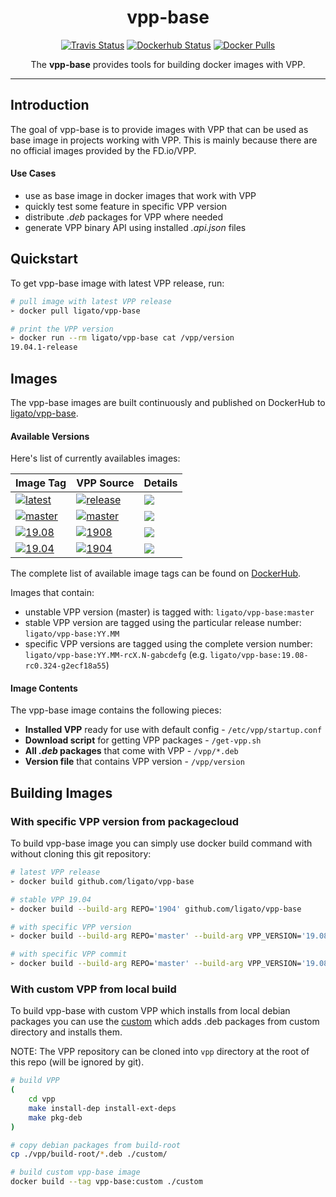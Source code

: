 <h1 align="center">vpp-base</h1>

<p align="center">
  <a href="https://travis-ci.com/ligato/vpp-base"><img src="https://travis-ci.com/ligato/vpp-base.svg?branch=master" alt="Travis Status"></a>
  <a href="https://hub.docker.com/r/ligato/vpp-base/builds"><img src="https://img.shields.io/docker/cloud/build/ligato/vpp-base.svg" alt="Dockerhub Status"></a>
  <a href="https://hub.docker.com/r/ligato/vpp-base"><img src="https://img.shields.io/docker/pulls/ligato/vpp-base.svg" alt="Docker Pulls"></a>
</p>

<p align="center">The <b>vpp-base</b> provides tools for building docker images with VPP.</p>

---

## Introduction

The goal of vpp-base is to provide images with VPP that can be used as base image in projects working with VPP. This is mainly because there are no official images provided by the FD.io/VPP.

#### Use Cases

* use as base image in docker images that work with VPP
* quickly test some feature in specific VPP version
* distribute _.deb_ packages for VPP where needed
* generate VPP binary API using installed _.api.json_ files

## Quickstart

To get vpp-base image with latest VPP release, run:

```sh
# pull image with latest VPP release
➢ docker pull ligato/vpp-base

# print the VPP version
➢ docker run --rm ligato/vpp-base cat /vpp/version
19.04.1-release
```

## Images

The vpp-base images are built continuously and published on DockerHub to [ligato/vpp-base][dockerhub].

#### Available Versions

Here's list of currently availables images:

| Image Tag | VPP Source | Details |
|---|---|---|
|[![latest](https://img.shields.io/badge/ligato/vpp--base-latest-green.svg?logo=docker&logoColor=white&style=popout)][dockerhub] | [![release](https://img.shields.io/badge/packagecloud-fdio/release-37327b.svg?logo=debian)](https://packagecloud.io/fdio/release) | [![](https://images.microbadger.com/badges/image/ligato/vpp-base:latest.svg)](https://microbadger.com/images/ligato/vpp-base:latest) |
|[![master](https://img.shields.io/badge/ligato/vpp--base-master-red.svg?logo=docker&logoColor=white&style=popout)][dockerhub] | [![master](https://img.shields.io/badge/packagecloud-fdio/master-37327b.svg?logo=debian)](https://packagecloud.io/fdio/master) | [![](https://images.microbadger.com/badges/image/ligato/vpp-base:master.svg)](https://microbadger.com/images/ligato/vpp-base:master) |
|[![19.08](https://img.shields.io/badge/ligato/vpp--base-19.08-blue.svg?logo=docker&logoColor=white&style=popout)][dockerhub] | [![1908](https://img.shields.io/badge/packagecloud-fdio/1908-37327b.svg?logo=debian)](https://packagecloud.io/fdio/1908) | [![](https://images.microbadger.com/badges/image/ligato/vpp-base:19.08.svg)](https://microbadger.com/images/ligato/vpp-base:19.08) |
|[![19.04](https://img.shields.io/badge/ligato/vpp--base-19.04-blue.svg?logo=docker&logoColor=white&style=popout)][dockerhub] | [![1904](https://img.shields.io/badge/packagecloud-fdio/1904-37327b.svg?logo=debian)](https://packagecloud.io/fdio/1904) | [![](https://images.microbadger.com/badges/image/ligato/vpp-base:19.04.svg)](https://microbadger.com/images/ligato/vpp-base:19.04) |

The complete list of available image tags can be found on [DockerHub][dockerhub-tags].

Images that contain:
- unstable VPP version (master) is tagged with: `ligato/vpp-base:master`
- stable VPP version are tagged using the particular release number: `ligato/vpp-base:YY.MM`
- specific VPP versions are tagged using the complete version number: `ligato/vpp-base:YY.MM-rcX.N-gabcdefg` (e.g. `ligato/vpp-base:19.08-rc0.324-g2ecf18a55`)

#### Image Contents

The vpp-base image contains the following pieces:

- **Installed VPP** ready for use with default config - `/etc/vpp/startup.conf`
- **Download script** for getting VPP packages - `/get-vpp.sh`
- **All _.deb_ packages** that come with VPP - `/vpp/*.deb`
- **Version file** that contains VPP version - `/vpp/version`

## Building Images

### With specific VPP version from packagecloud

To build vpp-base image you can simply use docker build command with without cloning this git repository:

```sh
# latest VPP release
➢ docker build github.com/ligato/vpp-base

# stable VPP 19.04
➢ docker build --build-arg REPO='1904' github.com/ligato/vpp-base

# with specific VPP version
➢ docker build --build-arg REPO='master' --build-arg VPP_VERSION='19.08-rc0~196-g7fe470a54' github.com/ligato/vpp-base

# with specific VPP commit
➢ docker build --build-arg REPO='master' --build-arg VPP_VERSION='19.08[^ ]*-g7fe470a54' github.com/ligato/vpp-base
```

### With custom VPP from local build

To build vpp-base with custom VPP which installs from local debian packages you can use the [custom](custom/Dockerfile) which adds .deb packages from custom directory and installs them.

NOTE: The VPP repository can be cloned into `vpp` directory at the root of this repo (will be ignored by git).

```sh
# build VPP
(
	cd vpp
	make install-dep install-ext-deps
	make pkg-deb
)

# copy debian packages from build-root
cp ./vpp/build-root/*.deb ./custom/

# build custom vpp-base image
docker build --tag vpp-base:custom ./custom
```

[dockerhub]: https://hub.docker.com/r/ligato/vpp-base
[dockerhub-tags]: https://hub.docker.com/r/ligato/vpp-base/tags
[dockercloud-builds]: https://hub.docker.com/r/ligato/vpp-base/builds
[packagecloud-fdio]: https://packagecloud.io/fdio
